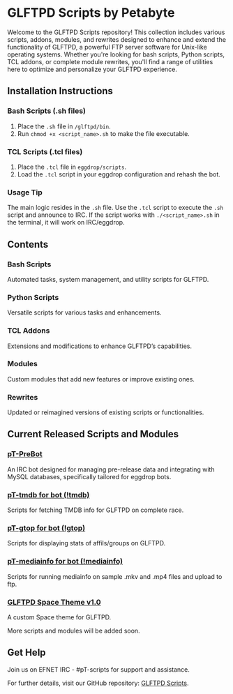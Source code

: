 # GLFTPD Scripts by Petabyte

Welcome to the GLFTPD Scripts repository! This collection includes various scripts, addons, modules, and rewrites designed to enhance and extend the functionality of GLFTPD, a powerful FTP server software for Unix-like operating systems. Whether you're looking for bash scripts, Python scripts, TCL addons, or complete module rewrites, you'll find a range of utilities here to optimize and personalize your GLFTPD experience.

## Installation Instructions

### Bash Scripts (.sh files)
1. Place the `.sh` file in `/glftpd/bin`.
2. Run `chmod +x <script_name>.sh` to make the file executable.

### TCL Scripts (.tcl files)
1. Place the `.tcl` file in `eggdrop/scripts`.
2. Load the `.tcl` script in your eggdrop configuration and rehash the bot.

### Usage Tip
The main logic resides in the `.sh` file. Use the `.tcl` script to execute the `.sh` script and announce to IRC. If the script works with `./<script_name>.sh` in the terminal, it will work on IRC/eggdrop.

## Contents

### Bash Scripts
Automated tasks, system management, and utility scripts for GLFTPD.

### Python Scripts
Versatile scripts for various tasks and enhancements.

### TCL Addons
Extensions and modifications to enhance GLFTPD’s capabilities.

### Modules
Custom modules that add new features or improve existing ones.

### Rewrites
Updated or reimagined versions of existing scripts or functionalities.

## Current Released Scripts and Modules

### [pT-PreBot](https://github.com/pT-Scripts/pT-PreBot)
An IRC bot designed for managing pre-release data and integrating with MySQL databases, specifically tailored for eggdrop bots.

### [pT-tmdb for bot (!tmdb)](https://github.com/pT-Scripts/GLFTPD-Scripts)
Scripts for fetching TMDB info for GLFTPD on complete race.

### [pT-gtop for bot (!gtop)](https://github.com/pT-Scripts/GLFTPD-Scripts)
Scripts for displaying stats of affils/groups on GLFTPD.

### [pT-mediainfo for bot (!mediainfo)](https://github.com/pT-Scripts/GLFTPD-Scripts)
Scripts for running mediainfo on sample .mkv and .mp4 files and upload to ftp.

### [GLFTPD Space Theme v1.0](https://github.com/pT-Scripts/GLFTPD-Scripts)
A custom Space theme for GLFTPD.

More scripts and modules will be added soon.

## Get Help
Join us on EFNET IRC - #pT-scripts for support and assistance.

For further details, visit our GitHub repository: [GLFTPD Scripts](https://github.com/pT-Scripts/GLFTPD-Scripts).
